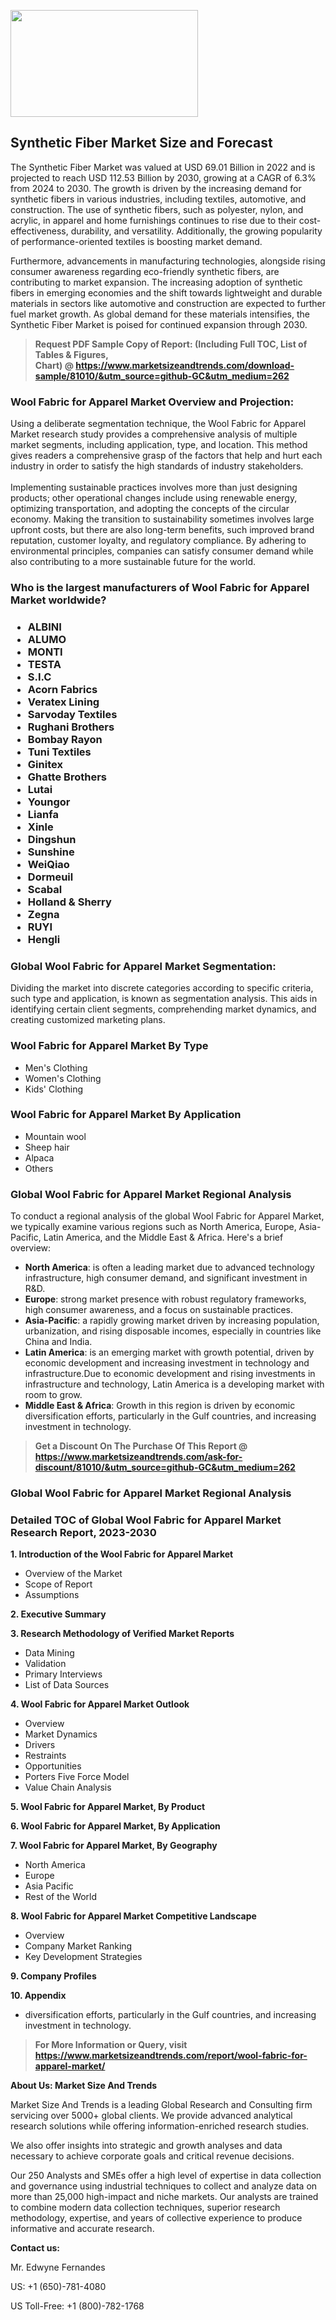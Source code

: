 <p><img class="alignnone size-medium wp-image-20088" src="https://ffe5etoiles.com/wp-content/uploads/2024/12/MST1-300x171.png" alt="" width="300" height="171" /></p><h2>Synthetic Fiber Market Size and Forecast</h2><p>The Synthetic Fiber Market was valued at USD 69.01 Billion in 2022 and is projected to reach USD 112.53 Billion by 2030, growing at a CAGR of 6.3% from 2024 to 2030. The growth is driven by the increasing demand for synthetic fibers in various industries, including textiles, automotive, and construction. The use of synthetic fibers, such as polyester, nylon, and acrylic, in apparel and home furnishings continues to rise due to their cost-effectiveness, durability, and versatility. Additionally, the growing popularity of performance-oriented textiles is boosting market demand.</p><p>Furthermore, advancements in manufacturing technologies, alongside rising consumer awareness regarding eco-friendly synthetic fibers, are contributing to market expansion. The increasing adoption of synthetic fibers in emerging economies and the shift towards lightweight and durable materials in sectors like automotive and construction are expected to further fuel market growth. As global demand for these materials intensifies, the Synthetic Fiber Market is poised for continued expansion through 2030.</p></p><blockquote id="" class=""><strong>Request PDF Sample Copy of Report: (Including Full TOC, List of Tables &amp; Figures, Chart)&nbsp;@&nbsp;<strong><a href="https://www.marketsizeandtrends.com/download-sample/81010/&utm_source=github-GC&utm_medium=262" target="_blank">https://www.marketsizeandtrends.com/download-sample/81010/&utm_source=github-GC&utm_medium=262</a></strong></strong></blockquote><h3 id="" class="">Wool Fabric for Apparel Market&nbsp;Overview and Projection:</h3><p id="" class="">Using a deliberate segmentation technique, the Wool Fabric for Apparel Market research study provides a comprehensive analysis of multiple market segments, including application, type, and location. This method gives readers a comprehensive grasp of the factors that help and hurt each industry in order to satisfy the high standards of industry stakeholders. <br /> <br />Implementing sustainable practices involves more than just designing products; other operational changes include using renewable energy, optimizing transportation, and adopting the concepts of the circular economy. Making the transition to sustainability sometimes involves large upfront costs, but there are also long-term benefits, such improved brand reputation, customer loyalty, and regulatory compliance. By adhering to environmental principles, companies can satisfy consumer demand while also contributing to a more sustainable future for the world.</p><h3 id="" class="">Who is the largest manufacturers of&nbsp;Wool Fabric for Apparel Market worldwide?</h3><h3 class=""><p><ul><li>ALBINI </li><li> ALUMO </li><li> MONTI </li><li> TESTA </li><li> S.I.C </li><li> Acorn Fabrics </li><li> Veratex Lining </li><li> Sarvoday Textiles </li><li> Rughani Brothers </li><li> Bombay Rayon </li><li> Tuni Textiles </li><li> Ginitex </li><li> Ghatte Brothers </li><li> Lutai </li><li> Youngor </li><li> Lianfa </li><li> Xinle </li><li> Dingshun </li><li> Sunshine </li><li> WeiQiao </li><li> Dormeuil </li><li> Scabal </li><li> Holland & Sherry </li><li> Zegna </li><li> RUYI </li><li> Hengli</li></ul></p></h3><h3 id="" class="">Global&nbsp;Wool Fabric for Apparel Market Segmentation:</h3><p id="" class="">Dividing the market into discrete categories according to specific criteria, such type and application, is known as segmentation analysis. This aids in identifying certain client segments, comprehending market dynamics, and creating customized marketing plans.</p><h3 id="" class="">Wool Fabric for Apparel Market&nbsp;By Type</h3><p><p><ul><li>Men's Clothing</li><li> Women's Clothing</li><li> Kids' Clothing</p></li></ul></p></p><h3 id="" class="">Wool Fabric for Apparel Market&nbsp;By Application</h3><p class=""><p><ul><li>Mountain wool</li><li> Sheep hair</li><li> Alpaca</li><li> Others</li></ul></p></p><h3 id="" class="">Global Wool Fabric for Apparel Market Regional Analysis</h3><p id="" class="">To conduct a regional analysis of the global Wool Fabric for Apparel Market, we typically examine various regions such as North America, Europe, Asia-Pacific, Latin America, and the Middle East &amp; Africa. Here's a brief overview:</p><ul><li><strong>North America</strong>: is often a leading market due to advanced technology infrastructure, high consumer demand, and significant investment in R&amp;D.</li><li><strong>Europe</strong>: strong market presence with robust regulatory frameworks, high consumer awareness, and a focus on sustainable practices.</li><li><strong>Asia-Pacific</strong>: a rapidly growing market driven by increasing population, urbanization, and rising disposable incomes, especially in countries like China and India.</li><li><strong>Latin America</strong>: is an emerging market with growth potential, driven by economic development and increasing investment in technology and infrastructure.Due to economic development and rising investments in infrastructure and technology, Latin America is a developing market with room to grow.</li><li><strong>Middle East &amp; Africa</strong>: Growth in this region is driven by economic diversification efforts, particularly in the Gulf countries, and increasing investment in technology.</li></ul><blockquote id="" class=""><strong>Get a Discount On The Purchase Of This Report @ <strong><a href="https://www.marketsizeandtrends.com/ask-for-discount/81010/&utm_source=github-GC&utm_medium=262" target="_blank">https://www.marketsizeandtrends.com/ask-for-discount/81010/&utm_source=github-GC&utm_medium=262</a></strong></strong></blockquote><h3 id="" class="">Global Wool Fabric for Apparel Market Regional Analysis</h3><h3 id="" class="">Detailed TOC of Global Wool Fabric for Apparel Market Research Report, 2023-2030</h3><p id="" class=""><strong>1. Introduction of the Wool Fabric for Apparel Market</strong></p><ul><li>Overview of the Market</li><li>Scope of Report</li><li>Assumptions</li></ul><p id="" class=""><strong>2. Executive Summary</strong></p><p id="" class=""><strong>3. Research Methodology of Verified Market Reports</strong></p><ul><li>Data Mining</li><li>Validation</li><li>Primary Interviews</li><li>List of Data Sources</li></ul><p id="" class=""><strong>4. Wool Fabric for Apparel Market Outlook</strong></p><ul><li>Overview</li><li>Market Dynamics</li><li>Drivers</li><li>Restraints</li><li>Opportunities</li><li>Porters Five Force Model</li><li>Value Chain Analysis</li></ul><p id="" class=""><strong>5. Wool Fabric for Apparel Market, By Product</strong></p><p id="" class=""><strong>6. Wool Fabric for Apparel Market, By Application</strong></p><p id="" class=""><strong>7. Wool Fabric for Apparel Market, By Geography</strong></p><ul><li>North America</li><li>Europe</li><li>Asia Pacific</li><li>Rest of the World</li></ul><p id="" class=""><strong>8. Wool Fabric for Apparel Market Competitive Landscape</strong></p><ul><li>Overview</li><li>Company Market Ranking</li><li>Key Development Strategies</li></ul><p id="" class=""><strong>9. Company Profiles</strong></p><p id="" class=""><strong>10. Appendix</strong></p><ul><li>diversification efforts, particularly in the Gulf countries, and increasing investment in technology.</li></ul><blockquote id="" class=""><strong>For More Information or Query, visit <strong><strong><a href="https://www.marketsizeandtrends.com/report/wool-fabric-for-apparel-market/" target="_blank">https://www.marketsizeandtrends.com/report/wool-fabric-for-apparel-market/</a></strong></strong></strong></blockquote><p id="" class=""><strong>About Us: Market Size And Trends</strong></p><p id="" class="">Market Size And Trends is a leading Global Research and Consulting firm servicing over 5000+ global clients. We provide advanced analytical research solutions while offering information-enriched research studies.</p><p id="" class="">We also offer insights into strategic and growth analyses and data necessary to achieve corporate goals and critical revenue decisions.</p><p id="" class="">Our 250 Analysts and SMEs offer a high level of expertise in data collection and governance using industrial techniques to collect and analyze data on more than 25,000 high-impact and niche markets. Our analysts are trained to combine modern data collection techniques, superior research methodology, expertise, and years of collective experience to produce informative and accurate research.</p><p id="" class=""><strong>Contact us:</strong></p><p id="" class="">Mr. Edwyne Fernandes</p><p id="" class="">US: +1 (650)-781-4080</p><p id="" class="">US Toll-Free: +1 (800)-782-1768</p>
